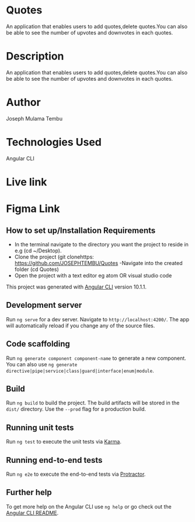 # Quotes
An application that enables users to add quotes,delete quotes.You can also be able to see the number of upvotes and downvotes in each quotes.

# Description

An application that enables users to add quotes,delete quotes.You can also be able to see the number of upvotes and downvotes in each quotes.
# Author

Joseph Mulama Tembu
# Technologies Used

Angular CLI

# Live link 

# Figma Link

## How to set up/Installation Requirements

- In the terminal navigate to the directory you want the project to reside in e.g (cd ~/Desktop).
- Clone the project (git clonehttps: https://github.com/JOSEPHTEMBU/Quotes
  -Navigate into the created folder (cd Quotes)
- Open the project with a text editor eg atom OR visual studio code








This project was generated with [Angular CLI](https://github.com/angular/angular-cli) version 10.1.1.

## Development server

Run `ng serve` for a dev server. Navigate to `http://localhost:4200/`. The app will automatically reload if you change any of the source files.

## Code scaffolding

Run `ng generate component component-name` to generate a new component. You can also use `ng generate directive|pipe|service|class|guard|interface|enum|module`.

## Build

Run `ng build` to build the project. The build artifacts will be stored in the `dist/` directory. Use the `--prod` flag for a production build.

## Running unit tests

Run `ng test` to execute the unit tests via [Karma](https://karma-runner.github.io).

## Running end-to-end tests

Run `ng e2e` to execute the end-to-end tests via [Protractor](http://www.protractortest.org/).

## Further help

To get more help on the Angular CLI use `ng help` or go check out the [Angular CLI README](https://github.com/angular/angular-cli/blob/master/README.md).
